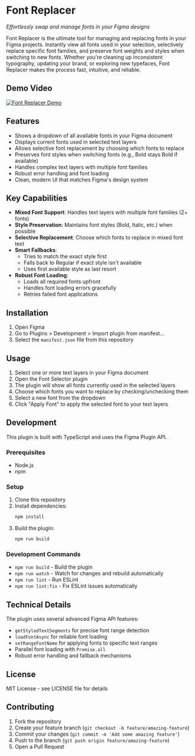 # Font Replacer

_Effortlessly swap and manage fonts in your Figma designs_

Font Replacer is the ultimate tool for managing and replacing fonts in your Figma projects. Instantly view all fonts used in your selection, selectively replace specific font families, and preserve font weights and styles when switching to new fonts. Whether you're cleaning up inconsistent typography, updating your brand, or exploring new typefaces, Font Replacer makes the process fast, intuitive, and reliable.

## Demo Video

[![Font Replacer Demo](https://img.youtube.com/vi/INnBUjin_2k/maxresdefault.jpg)](https://youtu.be/INnBUjin_2k)

## Features

- Shows a dropdown of all available fonts in your Figma document
- Displays current fonts used in selected text layers
- Allows selective font replacement by choosing which fonts to replace
- Preserves font styles when switching fonts (e.g., Bold stays Bold if available)
- Handles complex text layers with multiple font families
- Robust error handling and font loading
- Clean, modern UI that matches Figma's design system

## Key Capabilities

- **Mixed Font Support**: Handles text layers with multiple font families (2+ fonts)
- **Style Preservation**: Maintains font styles (Bold, Italic, etc.) when possible
- **Selective Replacement**: Choose which fonts to replace in mixed font text
- **Smart Fallbacks**: 
  - Tries to match the exact style first
  - Falls back to Regular if exact style isn't available
  - Uses first available style as last resort
- **Robust Font Loading**: 
  - Loads all required fonts upfront
  - Handles font loading errors gracefully
  - Retries failed font applications

## Installation

1. Open Figma
2. Go to Plugins > Development > Import plugin from manifest...
3. Select the `manifest.json` file from this repository

## Usage

1. Select one or more text layers in your Figma document
2. Open the Font Selector plugin
3. The plugin will show all fonts currently used in the selected layers
4. Choose which fonts you want to replace by checking/unchecking them
5. Select a new font from the dropdown
6. Click "Apply Font" to apply the selected font to your text layers

## Development

This plugin is built with TypeScript and uses the Figma Plugin API.

### Prerequisites

- Node.js
- npm

### Setup

1. Clone this repository
2. Install dependencies:
   ```bash
   npm install
   ```
3. Build the plugin:
   ```bash
   npm run build
   ```

### Development Commands

- `npm run build` - Build the plugin
- `npm run watch` - Watch for changes and rebuild automatically
- `npm run lint` - Run ESLint
- `npm run lint:fix` - Fix ESLint issues automatically

## Technical Details

The plugin uses several advanced Figma API features:
- `getStyledTextSegments` for precise font range detection
- `loadFontAsync` for reliable font loading
- `setRangeFontName` for applying fonts to specific text ranges
- Parallel font loading with `Promise.all`
- Robust error handling and fallback mechanisms

## License

MIT License - see LICENSE file for details

## Contributing

1. Fork the repository
2. Create your feature branch (`git checkout -b feature/amazing-feature`)
3. Commit your changes (`git commit -m 'Add some amazing feature'`)
4. Push to the branch (`git push origin feature/amazing-feature`)
5. Open a Pull Request
